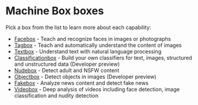 # Machine Box boxes

Pick a box from the list to learn more about each capability:

* [Facebox](/developer/machine-box/boxes/facebox.md) - Teach and recognize faces in images or photographs
* [Tagbox](/developer/machine-box/boxes/tagbox.md) - Teach and automatically understand the content of images
* [Textbox](/developer/machine-box/boxes/textbox.md) - Understand text with natural language processing
* [Classificationbox](/developer/machine-box/boxes/classificationbox.md) - Build your own classifiers for text, images, structured and unstructured data (Developer preview)
* [Nudebox](/developer/machine-box/boxes/nudebox.md) - Detect adult and NSFW content
* [Objectbox](/developer/machine-box/boxes/objectbox.md) - Detect objects in images (Developer preview)
* [Fakebox](/developer/machine-box/boxes/fakebox.md) - Analyze news content and detect fake news
* [Videobox](/developer/machine-box/boxes/videobox.md) - Deep analysis of videos including face detection, image classification and nudity detection
